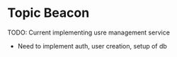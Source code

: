 # Topic Beacon
TODO: Current implementing usre management service
- Need to implement auth, user creation, setup of db